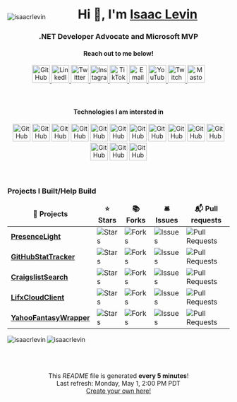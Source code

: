 <div align="center">
  <p style="float:left" align="left">
    <img src="https://komarev.com/ghpvc/?username=isaacrlevin" alt="isaacrlevin" />
  </p>
  <h1>
    Hi 👋, I'm <a href="https://www.isaaclevin.com" rel="me noopener noreffer" target="_blank">Isaac Levin</a>
  </h1>
  <h3>
    .NET Developer Advocate and Microsoft MVP
    </h3>
</div>
<div align="center">
  <h4>Reach out to me below!</h4>
  <a href="https://github.com/isaacrlevin" target="_blank" rel="me noopener noreffer">
    <picture>
      <source media="(prefers-color-scheme: dark)" height="40" srcset="https://cdn.simpleicons.org/github/white">
      <img height="40" width="40" alt="GitHub" src="https://cdn.simpleicons.org/github">
    </picture>
  </a>
  <a href="https://linkedin.com/in/isaacrobinlevin" target="_blank" rel="me noopener noreffer">
    <picture>
      <source media="(prefers-color-scheme: dark)" height="40" srcset="https://cdn.simpleicons.org/linkedin/white">
      <img height="40" width="40" alt="LinkedIn" src="https://cdn.simpleicons.org/linkedin">
    </picture>
  </a>
  <a href="https://twitter.com/isaacrlevin" target="_blank" rel="me noopener noreffer">
    <picture>
      <source media="(prefers-color-scheme: dark)" height="40" srcset="https://cdn.simpleicons.org/twitter/white">
      <img height="40" width="40" alt="Twitter" src="https://cdn.simpleicons.org/twitter">
    </picture>
  </a>
  <a href="https://www.instagram.com/isaacrlevin/" target="_blank" rel="me noopener noreffer">
    <picture>
      <source media="(prefers-color-scheme: dark)" height="40" srcset="https://cdn.simpleicons.org/instagram/white">
      <img height="40" width="40" alt="Instagram" src="https://cdn.simpleicons.org/instagram">
    </picture>
  </a>
  <a href="https://www.tiktok.com/@isaacrlevin/" target="_blank" rel="me noopener noreffer">
    <picture>
      <source media="(prefers-color-scheme: dark)" height="40" srcset="https://cdn.simpleicons.org/tiktok/white">
      <img height="40" width="40" alt="TikTok" src="https://cdn.simpleicons.org/tiktok">
    </picture>
  </a>
  <a href="mailto:isaac@isaaclevin.com" rel="me noopener noreffer">
    <picture>
      <source media="(prefers-color-scheme: dark)" height="40" srcset="https://cdn.simpleicons.org/maildotru/white">
      <img height="40" width="40" alt="Email" src="https://cdn.simpleicons.org/maildotru">
    </picture>
  </a>
  <a href="https://www.youtube.com/@isaacrlevin" rel="me noopener noreffer" target="_blank">
    <picture>
      <source media="(prefers-color-scheme: dark)" height="40" srcset="https://cdn.simpleicons.org/youtube/white">
      <img height="40" width="40" alt="YouTube" src="https://cdn.simpleicons.org/youtube">
    </picture>
  </a>
  <a href="https://www.twitch.tv/isaacrlevin" rel="me noopener noreffer" target="_blank">
    <picture>
      <source media="(prefers-color-scheme: dark)" height="40" srcset="https://cdn.simpleicons.org/twitch/white">
      <img height="40" width="40" alt="Twitch" src="https://cdn.simpleicons.org/twitch">
    </picture>
  </a>
  <a href="https://fosstodon.org/@isaacrlevin" rel="me noopener noreffer" target="_blank">
    <picture>
      <source media="(prefers-color-scheme: dark)" height="40" srcset="https://cdn.simpleicons.org/mastodon/white">
      <img height="40" width="40" alt="Mastodon" src="https://cdn.simpleicons.org/mastodon">
    </picture>
  </a>
</div>
<br /><br />
<div align="center">
  <h4>Technologies I am intersted in</h4>
  <picture>
    <source media="(prefers-color-scheme: dark)" height="40" srcset="https://cdn.simpleicons.org/dotnet/white">
    <img height="40" width="40" alt="GitHub" src="https://cdn.simpleicons.org/dotnet">
  </picture>
  <picture>
    <source media="(prefers-color-scheme: dark)" height="40" srcset="https://cdn.simpleicons.org/csharp/white">
    <img height="40" width="40" alt="GitHub" src="https://cdn.simpleicons.org/csharp">
  </picture> 
  <picture>
    <source media="(prefers-color-scheme: dark)" height="40" srcset="https://cdn.simpleicons.org/git/white">
    <img height="40" width="40" alt="GitHub" src="https://cdn.simpleicons.org/git">
  </picture>
  <picture>
    <source media="(prefers-color-scheme: dark)" height="40" srcset="https://cdn.simpleicons.org/gnubash/white">
    <img height="40" width="40" alt="GitHub" src="https://cdn.simpleicons.org/gnubash">
  </picture>
  <picture>
    <source media="(prefers-color-scheme: dark)" height="40" srcset="https://cdn.simpleicons.org/docker/white">
    <img height="40" width="40" alt="GitHub" src="https://cdn.simpleicons.org/docker">
  </picture>
  <picture>
    <source media="(prefers-color-scheme: dark)" height="40" srcset="https://cdn.simpleicons.org/kubernetes/white">
    <img height="40" width="40" alt="GitHub" src="https://cdn.simpleicons.org/kubernetes">
  </picture>
  <picture>
    <source media="(prefers-color-scheme: dark)" height="40" srcset="https://cdn.simpleicons.org/html5/white">
    <img height="40" width="40" alt="GitHub" src="https://cdn.simpleicons.org/html5">
  </picture>
  <picture>
    <source media="(prefers-color-scheme: dark)" height="40" srcset="https://cdn.simpleicons.org/bootstrap/white">
    <img height="40" width="40" alt="GitHub" src="https://cdn.simpleicons.org/bootstrap">
  </picture>
    <picture>
    <source media="(prefers-color-scheme: dark)" height="40" srcset="https://cdn.simpleicons.org/javascript/white">
    <img height="40" width="40" alt="GitHub" src="https://cdn.simpleicons.org/javascript">
  </picture>
  <picture>
    <source media="(prefers-color-scheme: dark)" height="40" srcset="https://cdn.simpleicons.org/nodedotjs/white">
    <img height="40" width="40" alt="GitHub" src="https://cdn.simpleicons.org/nodedotjs">
  </picture>
  <picture>
    <source media="(prefers-color-scheme: dark)" height="40" srcset="https://cdn.simpleicons.org/typescript/white">
    <img height="40" width="40" alt="GitHub" src="https://cdn.simpleicons.org/typescript">
  </picture>
  <picture>
    <source media="(prefers-color-scheme: dark)" height="40" srcset="https://cdn.simpleicons.org/vuedotjs/white">
    <img height="40" width="40" alt="GitHub" src="https://cdn.simpleicons.org/vuedotjs">
  </picture>
  <picture>
    <source media="(prefers-color-scheme: dark)" height="40" srcset="https://cdn.simpleicons.org/angular/white">
    <img height="40" width="40" alt="GitHub" src="https://cdn.simpleicons.org/angular">
  </picture>
  <picture>
    <source media="(prefers-color-scheme: dark)" height="40" srcset="https://cdn.simpleicons.org/python/white">
    <img height="40" width="40" alt="GitHub" src="https://cdn.simpleicons.org/python">
  </picture>
</div>
<br /><br />

<h3>Projects I Built/Help Build</h3>
<table>
  <thead align="center">
    <tr border: none;>
      <td><b>🎁 Projects</b></td>
      <td><b>⭐ Stars</b></td>
      <td><b>📚 Forks</b></td>
      <td><b>🛎 Issues</b></td>
      <td><b>📬 Pull requests</b></td>
    </tr>
  </thead>
  <tbody>
    <tr>
	  <td><a href="https://github.com/isaacrlevin/presencelight"><b>PresenceLight</b></a></td>
      <td><img alt="Stars" src="https://img.shields.io/github/stars/isaacrlevin/presencelight?style=flat-square&labelColor=343b41"/></td>
      <td><img alt="Forks" src="https://img.shields.io/github/forks/isaacrlevin/presencelight?style=flat-square&labelColor=343b41"/></td>
      <td><img alt="Issues" src="https://img.shields.io/github/issues/isaacrlevin/presencelight?style=flat-square&labelColor=343b41"/></td>
      <td><img alt="Pull Requests" src="https://img.shields.io/github/issues-pr/isaacrlevin/presencelight?style=flat-square&labelColor=343b41"/></td>
    </tr>
	  <tr>
	  <td><a href="https://github.com/isaacrlevin/GitHubStatTracker"><b>GitHubStatTracker</b></a></td>
      <td><img alt="Stars" src="https://img.shields.io/github/stars/isaacrlevin/GitHubStatTracker?style=flat-square&labelColor=343b41"/></td>
      <td><img alt="Forks" src="https://img.shields.io/github/forks/isaacrlevin/GitHubStatTracker?style=flat-square&labelColor=343b41"/></td>
      <td><img alt="Issues" src="https://img.shields.io/github/issues/isaacrlevin/GitHubStatTracker?style=flat-square&labelColor=343b41"/></td>
      <td><img alt="Pull Requests" src="https://img.shields.io/github/issues-pr/isaacrlevin/GitHubStatTracker?style=flat-square&labelColor=343b41"/></td>
    </tr>
		<tr>
			<td><a href="https://github.com/isaacrlevin/CraigslistSearch"><b>CraigslistSearch</b></a></td>
      <td><img alt="Stars" src="https://img.shields.io/github/stars/isaacrlevin/CraigslistSearch?style=flat-square&labelColor=343b41"/></td>
      <td><img alt="Forks" src="https://img.shields.io/github/forks/isaacrlevin/CraigslistSearch?style=flat-square&labelColor=343b41"/></td>
      <td><img alt="Issues" src="https://img.shields.io/github/issues/isaacrlevin/CraigslistSearch?style=flat-square&labelColor=343b41"/></td>
      <td><img alt="Pull Requests" src="https://img.shields.io/github/issues-pr/isaacrlevin/CraigslistSearch?style=flat-square&labelColor=343b41"/></td>
    </tr>
    		<tr>
			<td><a href="https://github.com/isaacrlevin/LifxCloudClient"><b>LifxCloudClient</b></a></td>
      <td><img alt="Stars" src="https://img.shields.io/github/stars/isaacrlevin/LifxCloudClient?style=flat-square&labelColor=343b41"/></td>
      <td><img alt="Forks" src="https://img.shields.io/github/forks/isaacrlevin/LifxCloudClient?style=flat-square&labelColor=343b41"/></td>
      <td><img alt="Issues" src="https://img.shields.io/github/issues/isaacrlevin/LifxCloudClient?style=flat-square&labelColor=343b41"/></td>
      <td><img alt="Pull Requests" src="https://img.shields.io/github/issues-pr/isaacrlevin/LifxCloudClient?style=flat-square&labelColor=343b41"/></td>
    </tr>
        		<tr>
			<td><a href="https://github.com/isaacrlevin/YahooFantasyWrapper"><b>YahooFantasyWrapper</b></a></td>
      <td><img alt="Stars" src="https://img.shields.io/github/stars/isaacrlevin/YahooFantasyWrapper?style=flat-square&labelColor=343b41"/></td>
      <td><img alt="Forks" src="https://img.shields.io/github/forks/isaacrlevin/YahooFantasyWrapper?style=flat-square&labelColor=343b41"/></td>
      <td><img alt="Issues" src="https://img.shields.io/github/issues/isaacrlevin/YahooFantasyWrapper?style=flat-square&labelColor=343b41"/></td>
      <td><img alt="Pull Requests" src="https://img.shields.io/github/issues-pr/isaacrlevin/YahooFantasyWrapper?style=flat-square&labelColor=343b41"/></td>
    </tr>
  </tbody>
</table>

<div align="center">

<img align="left" src="https://github-readme-stats.vercel.app/api/top-langs/?username=isaacrlevin&layout=default&hide=html" alt="isaacrlevin" />


<img align="left" src="https://github-readme-stats.vercel.app/api?username=isaacrlevin&show_icons=true" alt="isaacrlevin" />


</div>
<br /><br />
<br /><br />
<p align="center">This <i>README</i> file is generated <b>every 5 minutes</b>!</br>Last refresh: Monday, May 1, 2:00 PM PDT<br /><a href="https://medium.com/@th.guibert/how-to-create-a-self-updating-readme-md-for-your-github-profile-f8b05744ca91">Create your own here!</a></p>
